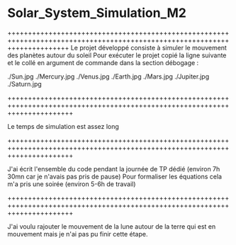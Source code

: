 # Solar_System_Simulation_M2


+++++++++++++++++++++++++++++++++++++++++++++++++++++++++++++++++++++++++++++++++++++++++++++++++++++++++++++++++++++++++++
Le projet développé consiste à simuler le mouvement des planètes autour du soleil
Pour exécuter le projet copié la ligne suivante et le collé en argument de commande dans la section débogage : 

./Sun.jpg ./Mercury.jpg ./Venus.jpg ./Earth.jpg ./Mars.jpg ./Jupiter.jpg ./Saturn.jpg

++++++++++++++++++++++++++++++++++++++++++++++++++++++++++++++++++++++++++++++++++++++++++++++++++++++++++++++++++++++++++++

Le temps de simulation est assez long

++++++++++++++++++++++++++++++++++++++++++++++++++++++++++++++++++++++++++++++++++++++++++++++++++++++++++++++++++++++++++++

J'ai écrit l'ensemble du code pendant la journée de TP dédié (environ 7h 30mn car je n'avais pas pris de pause)
Pour formaliser les équations cela m'a pris une soirée (environ 5-6h de travail)

++++++++++++++++++++++++++++++++++++++++++++++++++++++++++++++++++++++++++++++++++++++++++++++++++++++++++++++++++++++++++++ 

J'ai voulu rajouter le mouvement de la lune autour de la terre qui est en mouvement mais je n'ai pas pu finir cette étape.
